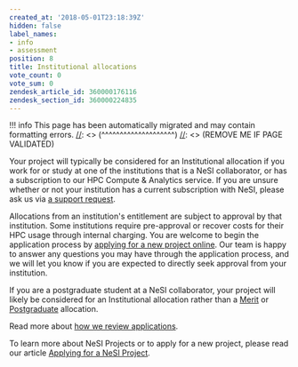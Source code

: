 ```yaml
---
created_at: '2018-05-01T23:18:39Z'
hidden: false
label_names:
- info
- assessment
position: 8
title: Institutional allocations
vote_count: 0
vote_sum: 0
zendesk_article_id: 360000176116
zendesk_section_id: 360000224835
---
```




[//]: <> (REMOVE ME IF PAGE VALIDATED)
[//]: <> (vvvvvvvvvvvvvvvvvvvv)
!!! info
    This page has been automatically migrated and may contain formatting errors.
[//]: <> (^^^^^^^^^^^^^^^^^^^^)
[//]: <> (REMOVE ME IF PAGE VALIDATED)

<p>Your project will typically be considered for an Institutional allocation if you work for or study at one of the institutions that is a NeSI collaborator, or has a subscription to our HPC Compute &amp; Analytics service. If you are unsure whether or not your institution has a current subscription with NeSI, please ask us via <a href="https://support.nesi.org.nz/hc/en-gb/requests/new">a support request</a>.</p>
<p>Allocations from an institution's entitlement are subject to approval by that institution. Some institutions require pre-approval or recover costs for their HPC usage through internal charging. You are welcome to begin the application process by <a href="https://my.nesi.org.nz/html/request_project/">applying for a new project online</a>. Our team is happy to answer any questions you may have through the application process, and we will let you know if you are expected to directly seek approval from your institution.</p>
<p>If you are a postgraduate student at a NeSI collaborator, your project will likely be considered for an Institutional allocation rather than a <a href="https://support.nesi.org.nz/hc/en-gb/articles/360000175635" target="_self">Merit</a> or <a href="https://support.nesi.org.nz/hc/en-gb/articles/360000175695" target="_self">Postgraduate</a> allocation.</p>
<p>Read more about <a href="https://support.nesi.org.nz/hc/en-gb/articles/360000202136" target="_self">how we review applications</a>.</p>
<p>To learn more about NeSI Projects or to apply for a new project, please read our article <a href="https://support.nesi.org.nz/hc/articles/360000174976">Applying for a NeSI Project</a>.</p>